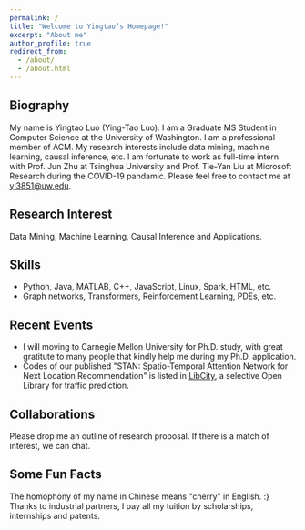```yaml
---
permalink: /
title: "Welcome to Yingtao’s Homepage!"
excerpt: "About me"
author_profile: true
redirect_from: 
  - /about/
  - /about.html
---
```


## Biography
My name is Yingtao Luo (Ying-Tao Luo). I am a Graduate MS Student in Computer Science at the University of Washington. I am a professional member of ACM. My research interests include data mining, machine learning, causal inference, etc. I am fortunate to work as full-time intern with Prof. Jun Zhu at Tsinghua University and Prof. Tie-Yan Liu at Microsoft Research during the COVID-19 pandamic. Please feel free to contact me at yl3851@uw.edu.

## Research Interest
Data Mining, Machine Learning, Causal Inference and Applications.

## Skills
* Python, Java, MATLAB, C++, JavaScript, Linux, Spark, HTML, etc.
* Graph networks, Transformers, Reinforcement Learning, PDEs, etc.

## Recent Events
- I will moving to Carnegie Mellon University for Ph.D. study, with great gratitute to many people that kindly help me during my Ph.D. application. 
- Codes of our published "STAN: Spatio-Temporal Attention Network for Next Location Recommendation" is listed in [LibCity](https://github.com/yingtaoluo/Bigscity-LibCity), a selective Open Library for traffic prediction.

## Collaborations
Please drop me an outline of research proposal. If there is a match of interest, we can chat.  
  
## Some Fun Facts
The homophony of my name in Chinese means "cherry" in English. :}  
Thanks to industrial partners, I pay all my tuition by scholarships, internships and patents.
